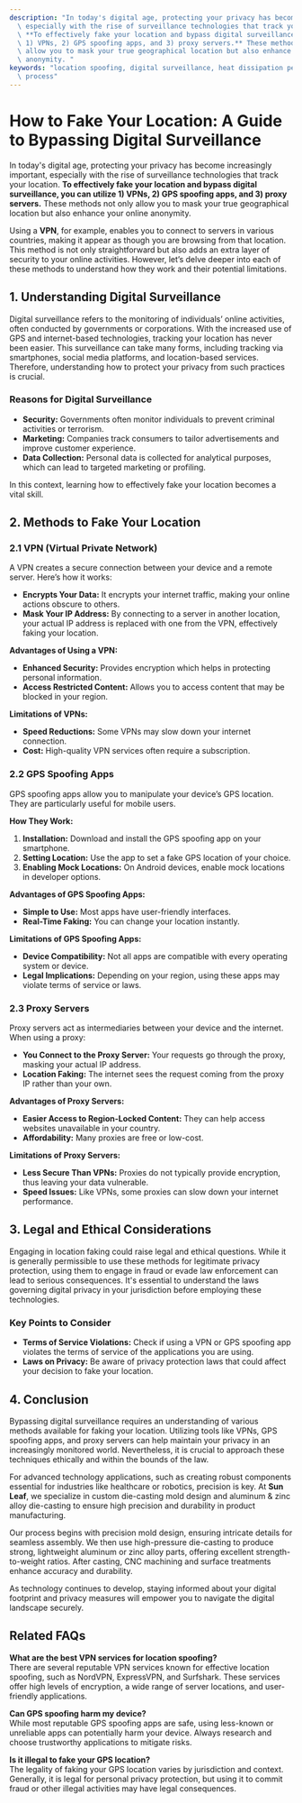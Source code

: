 ```yaml
---
description: "In today's digital age, protecting your privacy has become increasingly important,\
  \ especially with the rise of surveillance technologies that track your location.\
  \ **To effectively fake your location and bypass digital surveillance, you can utilize\
  \ 1) VPNs, 2) GPS spoofing apps, and 3) proxy servers.** These methods not only\
  \ allow you to mask your true geographical location but also enhance your online\
  \ anonymity. "
keywords: "location spoofing, digital surveillance, heat dissipation performance, die casting\
  \ process"
---
```

# How to Fake Your Location: A Guide to Bypassing Digital Surveillance

In today's digital age, protecting your privacy has become increasingly important, especially with the rise of surveillance technologies that track your location. **To effectively fake your location and bypass digital surveillance, you can utilize 1) VPNs, 2) GPS spoofing apps, and 3) proxy servers.** These methods not only allow you to mask your true geographical location but also enhance your online anonymity. 

Using a **VPN**, for example, enables you to connect to servers in various countries, making it appear as though you are browsing from that location. This method is not only straightforward but also adds an extra layer of security to your online activities. However, let’s delve deeper into each of these methods to understand how they work and their potential limitations.

## 1. Understanding Digital Surveillance

Digital surveillance refers to the monitoring of individuals’ online activities, often conducted by governments or corporations. With the increased use of GPS and internet-based technologies, tracking your location has never been easier. This surveillance can take many forms, including tracking via smartphones, social media platforms, and location-based services. Therefore, understanding how to protect your privacy from such practices is crucial.

### Reasons for Digital Surveillance

- **Security:** Governments often monitor individuals to prevent criminal activities or terrorism.
- **Marketing:** Companies track consumers to tailor advertisements and improve customer experience.
- **Data Collection:** Personal data is collected for analytical purposes, which can lead to targeted marketing or profiling.

In this context, learning how to effectively fake your location becomes a vital skill.

## 2. Methods to Fake Your Location

### 2.1 VPN (Virtual Private Network)

A VPN creates a secure connection between your device and a remote server. Here’s how it works:

- **Encrypts Your Data:** It encrypts your internet traffic, making your online actions obscure to others.
- **Mask Your IP Address:** By connecting to a server in another location, your actual IP address is replaced with one from the VPN, effectively faking your location.
  
**Advantages of Using a VPN:**

- **Enhanced Security:** Provides encryption which helps in protecting personal information.
- **Access Restricted Content:** Allows you to access content that may be blocked in your region.

**Limitations of VPNs:**

- **Speed Reductions:** Some VPNs may slow down your internet connection.
- **Cost:** High-quality VPN services often require a subscription.

### 2.2 GPS Spoofing Apps

GPS spoofing apps allow you to manipulate your device’s GPS location. They are particularly useful for mobile users. 

**How They Work:**

1. **Installation:** Download and install the GPS spoofing app on your smartphone.
2. **Setting Location:** Use the app to set a fake GPS location of your choice.
3. **Enabling Mock Locations:** On Android devices, enable mock locations in developer options.

**Advantages of GPS Spoofing Apps:**

- **Simple to Use:** Most apps have user-friendly interfaces.
- **Real-Time Faking:** You can change your location instantly.

**Limitations of GPS Spoofing Apps:**

- **Device Compatibility:** Not all apps are compatible with every operating system or device.
- **Legal Implications:** Depending on your region, using these apps may violate terms of service or laws.

### 2.3 Proxy Servers

Proxy servers act as intermediaries between your device and the internet. When using a proxy:

- **You Connect to the Proxy Server:** Your requests go through the proxy, masking your actual IP address.
- **Location Faking:** The internet sees the request coming from the proxy IP rather than your own.

**Advantages of Proxy Servers:**

- **Easier Access to Region-Locked Content:** They can help access websites unavailable in your country.
- **Affordability:** Many proxies are free or low-cost.

**Limitations of Proxy Servers:**

- **Less Secure Than VPNs:** Proxies do not typically provide encryption, thus leaving your data vulnerable.
- **Speed Issues:** Like VPNs, some proxies can slow down your internet performance.

## 3. Legal and Ethical Considerations

Engaging in location faking could raise legal and ethical questions. While it is generally permissible to use these methods for legitimate privacy protection, using them to engage in fraud or evade law enforcement can lead to serious consequences. It's essential to understand the laws governing digital privacy in your jurisdiction before employing these technologies.

### Key Points to Consider

- **Terms of Service Violations:** Check if using a VPN or GPS spoofing app violates the terms of service of the applications you are using.
- **Laws on Privacy:** Be aware of privacy protection laws that could affect your decision to fake your location.

## 4. Conclusion

Bypassing digital surveillance requires an understanding of various methods available for faking your location. Utilizing tools like VPNs, GPS spoofing apps, and proxy servers can help maintain your privacy in an increasingly monitored world. Nevertheless, it is crucial to approach these techniques ethically and within the bounds of the law. 

For advanced technology applications, such as creating robust components essential for industries like healthcare or robotics, precision is key. At **Sun Leaf**, we specialize in custom die-casting mold design and aluminum & zinc alloy die-casting to ensure high precision and durability in product manufacturing. 

Our process begins with precision mold design, ensuring intricate details for seamless assembly. We then use high-pressure die-casting to produce strong, lightweight aluminum or zinc alloy parts, offering excellent strength-to-weight ratios. After casting, CNC machining and surface treatments enhance accuracy and durability.

As technology continues to develop, staying informed about your digital footprint and privacy measures will empower you to navigate the digital landscape securely. 

## Related FAQs 

**What are the best VPN services for location spoofing?**  
There are several reputable VPN services known for effective location spoofing, such as NordVPN, ExpressVPN, and Surfshark. These services offer high levels of encryption, a wide range of server locations, and user-friendly applications.

**Can GPS spoofing harm my device?**  
While most reputable GPS spoofing apps are safe, using less-known or unreliable apps can potentially harm your device. Always research and choose trustworthy applications to mitigate risks.

**Is it illegal to fake your GPS location?**  
The legality of faking your GPS location varies by jurisdiction and context. Generally, it is legal for personal privacy protection, but using it to commit fraud or other illegal activities may have legal consequences.
